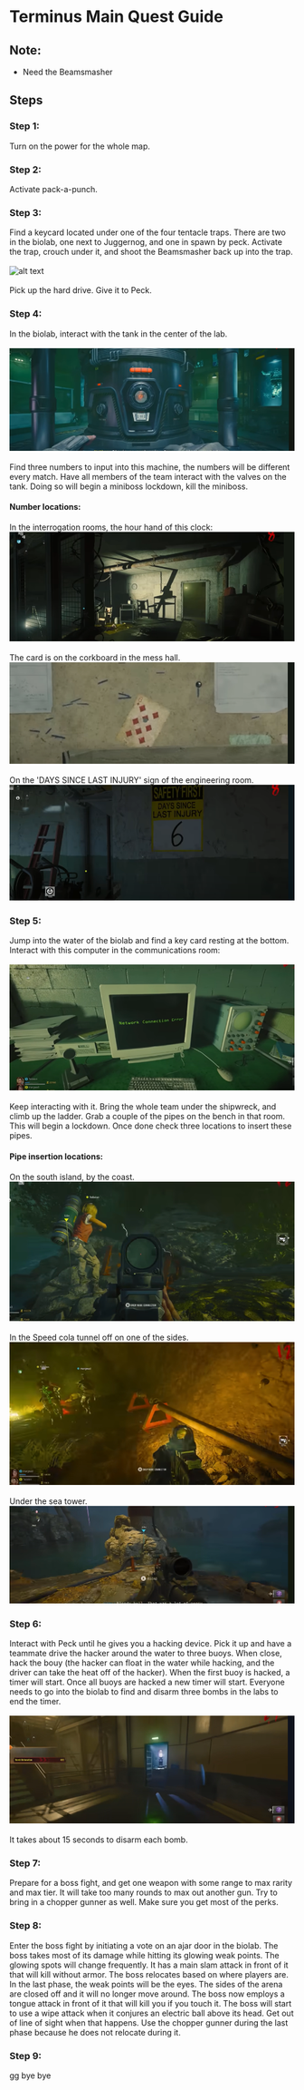 # Terminus Main Quest Guide

## Note:
* Need the Beamsmasher

## Steps

### Step 1:
Turn on the power for the whole map.

### Step 2:
Activate pack-a-punch.

### Step 3:
Find a keycard located under one of the four tentacle traps. There are two in the biolab, one next to Juggernog,
and one in spawn by peck. Activate the trap, crouch under it, and shoot the Beamsmasher back up into the trap.\
\
![alt text](https://i.giphy.com/media/v1.Y2lkPTc5MGI3NjExZWkyZGRrd3RrZzRsOW1qcmtrb2YzaXQwczh2bXRpZjQ3NTN2ZHN0cyZlcD12MV9pbnRlcm5hbF9naWZfYnlfaWQmY3Q9Zw/ueo8tR6eJ9gtGLzr24/giphy.gif)\
\
Pick up the hard drive. Give it to Peck.

### Step 4:
In the biolab, interact with the tank in the center of the lab.\
\
![alt text](images/img1.png)\
\
Find three numbers to input into this machine, the numbers will be different every match. Have all members of the team interact with the valves on the tank. Doing so will begin a miniboss lockdown, kill the miniboss.

#### Number locations:
In the interrogation rooms, the hour hand of this clock:\
![alt text](images/img2.png)\
\
The card is on the corkboard in the mess hall.\
![alt text](images/img3.png)\
\
On the 'DAYS SINCE LAST INJURY' sign of the engineering room.\
![alt text](images/img4.png)

### Step 5:
Jump into the water of the biolab and find a key card resting at the bottom. Interact with this computer in the communications room:\
\
![alt text](images/img5.png)\
\
Keep interacting with it. Bring the whole team under the shipwreck, and climb up the ladder. Grab a couple of the pipes on the bench in that room. This will begin a lockdown. Once done check three locations to insert these pipes.

#### Pipe insertion locations:
On the south island, by the coast.\
![alt text](images/img6.png)\
\
In the Speed cola tunnel off on one of the sides.\
![alt text](images/img7.png)\
\
Under the sea tower.\
![alt text](images/img8.png)

### Step 6:
Interact with Peck until he gives you a hacking device. Pick it up and have a teammate drive the hacker around the water to three buoys. When close, hack the bouy (the hacker can float in the water while hacking, and the driver can take the heat off of the hacker). When the first buoy is hacked, a timer will start. Once all buoys are hacked a new timer will start. Everyone needs to go into the biolab to find and disarm three bombs in the labs to end the timer.\
\
![alt text](images/img9.png)\
\
It takes about 15 seconds to disarm each bomb.

### Step 7:
Prepare for a boss fight, and get one weapon with some range to max rarity and max tier. It will take too many rounds to max out another gun. Try to bring in a chopper gunner as well. Make sure you get most of the perks.

### Step 8:
Enter the boss fight by initiating a vote on an ajar door in the biolab. The boss takes most of its damage while hitting its glowing weak points. The glowing spots will change frequently. It has a main slam attack in front of it that will kill without armor. The boss relocates based on where players are. In the last phase, the weak points will be the eyes. The sides of the arena are closed off and it will no longer move around. The boss now employs a tongue attack in front of it that will kill you if you touch it. The boss will start to use a wipe attack when it conjures an electric ball above its head. Get out of line of sight when that happens. Use the chopper gunner during the last phase because he does not relocate during it.

### Step 9:
gg bye bye
